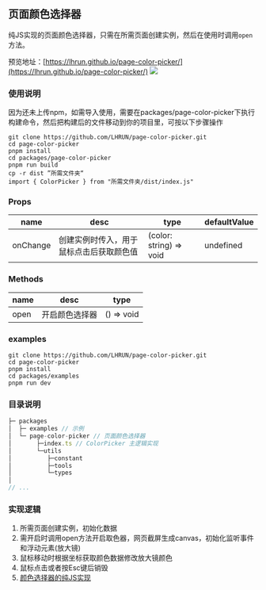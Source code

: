 ## 页面颜色选择器
纯JS实现的页面颜色选择器，只需在所需页面创建实例，然后在使用时调用`open`方法。  

预览地址：[https://lhrun.github.io/page-color-picker/](https://lhrun.github.io/page-color-picker/)
![](https://s1.ax1x.com/2022/11/05/xOoXo4.png)

### 使用说明
因为还未上传npm，如需导入使用，需要在packages/page-color-picker下执行构建命令，然后把构建后的文件移动到你的项目里，可按以下步骤操作
```
git clone https://github.com/LHRUN/page-color-picker.git
cd page-color-picker
pnpm install
cd packages/page-color-picker
pnpm run build
cp -r dist ”所需文件夹“
import { ColorPicker } from "所需文件夹/dist/index.js"
```

### Props

|  name   | desc  |  type   | defaultValue  |
|  ----  | ----  |  ----  | ----  |
| onChange  | 创建实例时传入，用于鼠标点击后获取颜色值 | (color: string) => void | undefined |

### Methods
|  name   | desc  |  type   |
|  ----  | ----  |  ----  |
| open  | 开启颜色选择器 | () => void |

### examples
```
git clone https://github.com/LHRUN/page-color-picker.git
cd page-color-picker
pnpm install
cd packages/examples
pnpm run dev
```

### 目录说明
```js
├─ packages
│  ├─ examples // 示例
│  └─ page-color-picker // 页面颜色选择器
│       ├─index.ts // ColorPicker 主逻辑实现
│       └─utils
│          ├─constant
│          ├─tools
│          └─types
│
// ...
```

### 实现逻辑
1. 所需页面创建实例，初始化数据
2. 需开启时调用open方法开启取色器，网页截屏生成canvas，初始化监听事件和浮动元素(放大镜)
3. 鼠标移动时根据坐标获取颜色数据修改放大镜颜色
4. 鼠标点击或者按Esc键后销毁
5. [颜色选择器的纯JS实现](https://lhrun.github.io//2022/11/05/%E9%A2%9C%E8%89%B2%E9%80%89%E6%8B%A9%E5%99%A8%E7%9A%84%E7%BA%AFJS%E5%AE%9E%E7%8E%B0/)
